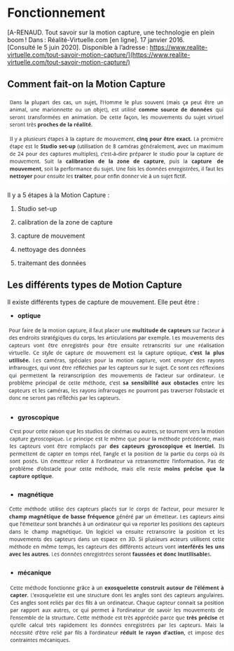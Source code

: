 # Fonctionnement

[A-RENAUD. Tout savoir sur la motion capture, une technologie en plein boom ! Dans : Réalité-Virtuelle.com [en ligne]. 17 janvier 2016. [Consulté le 5 juin 2020]. Disponible à l’adresse : https://www.realite-virtuelle.com/tout-savoir-motion-capture/](https://www.realite-virtuelle.com/tout-savoir-motion-capture/)

## Comment fait-on la Motion Capture

![Comment faire de la motion capture : capture d'écran](Images/commentfaire1.PNG)

Il y a 5 étapes à la Motion Capture : 

1. Studio set-up

2. calibration de la zone de capture

3. capture de mouvement

4. nettoyage des données

5. traitemant des données


## Les différents types de Motion Capture

Il existe différents types de capture de mouvement. Elle peut être :
- **optique**

![La capture optique : capture d'écran](Images/captureoptique.PNG)

- **gyroscopique**

![La capture gyroscopique : capture d'écran](Images/capturegyro.PNG)

- **magnétique**

![La capture magnétique : capture d'écran](Images/capturemagnetique.PNG)

- **mécanique**

![La capture mécanique : capture d'écran](Images/capturemecanique.PNG)
